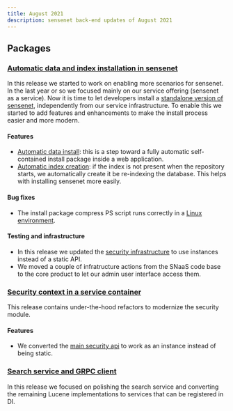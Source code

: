 ```yaml
---
title: August 2021
description: sensenet back-end updates of August 2021
---
```


## Packages
### [Automatic data and index installation in sensenet](https://github.com/SenseNet/sensenet/releases/tag/auto-install-data)

In this release we started to work on enabling more scenarios for sensenet. In the last year or so we focused mainly on our service offering (sensenet as a service). Now it is time to let developers install a [standalone version of sensenet](https://github.com/SenseNet/sensenet/issues/1512), independently from our service infrastructure. To enable this we started to add features and enhancements to make the install process easier and more modern.

#### Features
- [Automatic data install](https://github.com/sensenet/sensenet/issues/1530): this is a step toward a fully automatic self-contained install package inside a web application.
- [Automatic index creation](https://github.com/sensenet/sensenet/issues/1537): if the index is not present when the repository starts, we automatically create it be re-indexing the database. This helps with installing sensenet more easily.

#### Bug fixes
- The install package compress PS script runs correctly in a [Linux environment](https://github.com/sensenet/sensenet/issues/1541).

#### Testing and infrastructure
- In this release we updated the [security infrastructure](https://github.com/sensenet/sn-security/issues/40) to use instances instead of a static API.
- We moved a couple of infratructure actions from the SNaaS code base to the core product to let our admin user interface access them.

### [Security context in a service container](https://github.com/SenseNet/sn-security/releases/tag/security-context-di)

This release contains under-the-hood refactors to modernize the security module. 

#### Features
- We converted the [main security api](https://github.com/sensenet/sn-security/issues/40) to work as an instance instead of being static.

### [Search service and GRPC client](https://github.com/SenseNet/sn-search-lucene29/releases/tag/search-service-di)

In this release we focused on polishing the search service and converting the remaining Lucene implementations to services that can be registered in DI.